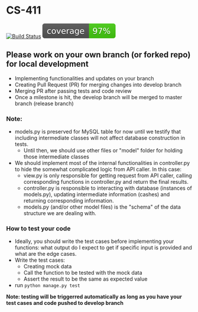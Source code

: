 # CS-411
[![Build Status](https://semaphoreci.com/api/v1/projects/72100769-7cea-4fdb-be54-dc5f7829c3dc/1600858/badge.svg)](https://semaphoreci.com/stackquora411/cs-411) [![Code Coverage](https://github.com/k2mno5/CS-411/blob/develop/coverage.svg)](https://github.com/k2mno5/CS-411/blob/develop/coverage_report.txt)

## Please work on your own branch (or forked repo) for local development
* Implementing functionalities and updates on your branch
* Creating Pull Request (PR) for merging changes into develop branch
* Merging PR after passing tests and code review
* Once a milestone is hit, the develop branch will be merged to master branch (release branch)

### Note:
* models.py is preserved for MySQL table for now until we testify that including intermediate classes will not affect database construction in tests.
  * Until then, we should use other files or "model" folder for holding those intermediate classes
* We should implement most of the internal functionalities in controller.py to hide the somewhat complicated logic from API caller. In this case:
  * view.py is only responsible for getting request from API caller, calling corresponding functions in controller.py and return the final results.
  * controller.py is responsible to interacting with database (instances of models.py), updating intermediate information (cashes) and returning corresponding information.
  * models.py (and/or other model files) is the "schema" of the data structure we are dealing with.
  
### How to test your code
* Ideally, you should write the test cases before implementing your functions: what output do I expect to get if specific input is provided and what are the edge cases.
* Write the test cases:
  * Creating mock data
  * Call the function to be tested with the mock data
  * Assert the result to be the same as expected value
* run `python manage.py test`

**Note: testing will be triggerred automatically as long as you have your test cases and code pushed to develop branch**

